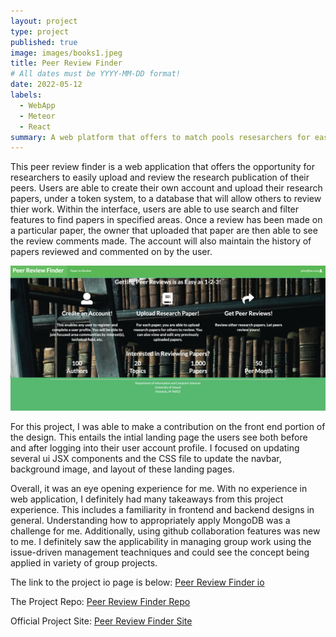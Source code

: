 ```yaml
---
layout: project
type: project
published: true
image: images/books1.jpeg
title: Peer Review Finder
# All dates must be YYYY-MM-DD format!
date: 2022-05-12
labels:
  - WebApp
  - Meteor
  - React
summary: A web platform that offers to match pools resesarchers for ease of publication reviews.  
---
```


This peer review finder is a web application that offers the opportunity for researchers to easily upload and review the research publication of their peers.  Users are able to create their own account and upload their research papers, under a token system, to a database that will allow others to review thier work.  Within the interface, users are able to use search and filter features to find papers in specified areas.  Once a review has been made on a particular paper, the owner that uploaded that paper are then able to see the review comments made.  The account will also maintain the history of papers reviewed and commented on by the user.      

<img class="ui image" src="../images/user-homepage.png">

For this project, I was able to make a contribution on the front end portion of the design.  This entails the intial landing page the users see both before and after logging into their user account profile.  I focused on updating several ui JSX components and the CSS file to update the navbar, background image, and layout of these landing pages.

Overall, it was an eye opening experience for me.  With no experience in web application, I definitely had many takeaways from this project experience.  This includes a familiarity in frontend and backend designs in general.  Understanding how to appropriately apply MongoDB was a challenge for me.  Additionally, using github collaboration features was new to me.  I definitely saw the applicability in managing group work using the issue-driven management teachniques and could see the concept being applied in variety of group projects.   

The link to the project io page is below:
[Peer Review Finder io](https://peer-review-finder.github.io/)

The Project Repo:
[Peer Review Finder Repo](https://github.com/peer-review-finder/Source-Code)

Official Project Site:
[Peer Review Finder Site](https://peer-review-finder.xyz/#/)
